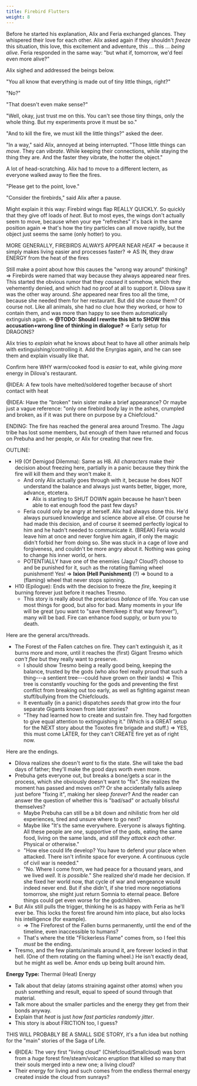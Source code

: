 ```yaml
---
title: Firebird Flutters
weight: 8
---
```

Before he started his explanation, Alix and Feria exchanged glances. They whispered their love for each other. Alix asked again if they shouldn't _freeze_ this situation, this love, this excitement and adventure, this ... this ... _being alive_. Feria responded in the same way: "but what if, tomorrow, we'd feel even more alive?"

Alix sighed and addressed the beings below.

"You all know that everything is made out of tiny little things, right?"

"No?"

"That doesn't even make sense?"

"Well, okay, just trust me on this. You can't see those tiny things, only the whole thing. But my experiments prove it must be so."

"And to kill the fire, we must kill the little things?" asked the deer.

"In a way," said Alix, annoyed at being interrupted. "Those little things can _move_. They can _vibrate_. While keeping their connections, while staying the thing they are. And the faster they vibrate, the hotter the object."

A lot of head-scratching. Alix had to move to a different lectern, as everyone walked away to flee the fires.

"Please get to the point, love."

"Consider the firebirds," said Alix after a pause.






Might explain it this way: Firebird wings flap REALLY QUICKLY. So quickly that they give off loads of _heat_. But to most eyes, the wings don't actually seem to move, because when your eye "refreshes" it's back in the same position again => that's how the tiny particles can all move rapidly, but the object just seems the same (only hotter) to you.

MORE GENERALLY, FIREBIRDS ALWAYS APPEAR NEAR _HEAT_ => because it simply makes living easier and processes faster? => AS IN, they draw ENERGY from the heat of the fires

Still make a point about how this causes the "wrong way around" thinking?
=> Firebirds were named that way because they always appeared near fires. This started the obvious rumor that they _caused_ it somehow, which they vehemently denied, and which had no proof at all to support it. Dilova saw it was the other way around. _She_ appeared near fires too all the time, because she needed them for her restaurant. But did she _cause_ them? Of course not. Like all animals, she had no clue how they worked, or how to contain them, and was more than happy to see them automatically extinguish again. => **@TODO: Should I rewrite this bit to SHOW this accusation+wrong line of thinking in dialogue?**
=> Early setup for DRAGONS?


Alix tries to _explain_ what he knows about heat to have all other animals help with extinguishing/controlling it. Add the Enyrgias again, and he can see them and explain visually like that.

Confirm here WHY warm/cooked food is _easier_ to eat, while giving _more_ energy in Dilova's restaurant.

@IDEA: A few tools have melted/soldered together because of short contact with heat

@IDEA: Have the "broken" twin sister make a brief appearance? Or maybe just a vague reference: "only one firebird body lay in the ashes, crumpled and broken, as if it was put there on purpose by a Chiefcloud."

ENDING: The fire has reached the general area around Tresmo. The Jagu tribe has lost some members, but enough of them have returned and focus on Prebuha and her people, or Alix for creating that new fire.






OUTLINE:
* H9 (Of Demigod Dilemma): Same as H8. All _characters_ make their decision about freezing here, partially in a panic because they think the fire will kill them and they won't make it. 
	* And only Alix actually goes through with it, because he does NOT understand the balance and always just wants better, bigger, more, advance, etcetera.
		* Alix is starting to SHUT DOWN again because he hasn't been able to eat enough food the past few days?
	* Feria could only be angry at herself. Alix had always done this. He'd always pursued knowledge and science above all else. Of course he had made this decision, and of course it seemed perfectly logical to him and he hadn't needed to communicate it. (BREAK) Feria would leave him at once and never forgive him again, if only the magic didn't forbid her from doing so. She was stuck in a cage of love and forgiveness, and couldn't be more angry about it. Nothing was going to change his inner world, or hers.
	* POTENTIALLY have one of the enemies (Jagu? Cloud?) choose to and be punished for it, such as the rotating flaming wheel punishment! Yes! => **Ixion (Hell Punishment)** (?) => bound to a (flaming) wheel that never stops spinning.
* H10 (Epilogue): Ends with the decision to freeze the _fire_, keeping it burning forever just before it reaches Tresmo.
	* This story is really about the precarious _balance_ of life. You can use most things for good, but also for bad. Many moments in your life will be great (you want to "save them/keep it that way forever"), many will be bad. Fire can enhance food supply, or burn you to death.
















Here are the general arcs/threads.
* The Forest of the Fallen catches on fire. They can't extinguish it, as it burns more and more, until it reaches the (first) Gigant Tresmo which _can't flee_ but they really want to preserve.
	* I should show Tresmo being a really good being, keeping the balance, trusted by the gods (who also feel really proud that such a thing---a sentient tree---could have grown on their lands) => This tree is constantly vouching for the gods and preventing the first conflict from breaking out too early, as well as fighting against mean stuff/bullying from the Chiefclouds.
	* It eventually (in a panic) dispatches _seeds_ that grow into the four separate Gigants known from later stories?
	* "They had learned how to create and sustain fire. They had forgotten to give equal attention to extinguishing it." (Which is a GREAT setup for the NEXT story about the Toxotes fire brigade and stuff.) => YES, this must come LATER, for they can't CREATE fire yet as of right now.

Here are the endings.
* Dilova realizes she doesn't _want_ to fix the state. She will take the bad days of father; they'll make the good days worth even more.
* Prebuha gets everyone out, but breaks a bone/gets a scar in the process, which she obviously doesn't want to "fix". She realizes the moment has passed and moves on?? Or she accidentally falls asleep just before "fixing it", making her sleep _forever_? And the reader can answer the question of whether this is "bad/sad" or actually blissful themselves?
	* Maybe Prebuha can still be a bit down and nihilistic from her old experiences, tired and unsure where to go next?
	* Maybe like "It's the same everywhere. Everyone is always fighting. All these people are _one_, supportive of the gods, eating the same food, living on the same lands, and _still they attack each other_. Physical or otherwise."
	* "How else could life develop? You have to defend your place when attacked. There isn't infinite space for everyone. A continuous cycle of civil war is needed."
	* "No. Where I come from, we had peace for a thousand years, and we lived _well_. It _is possible_." She realized she'd made her decision. If she fixed her world now, that cycle of war and vengeance would indeed never end. But if she didn't, if she tried more negotiations tomorrow, she might just return Somnia to eternal peace. Before things could get even worse for the godchildren.
* But Alix still pulls the trigger, thinking he is as happy with Feria as he'll ever be. This locks the forest fire around him into place, but also locks his intelligence (for example). 
	* => The Fireforest of the Fallen burns permanently, until the end of the timeline, even inaccessible to humans?
	* That's where the title "Flickerless Flame" comes from, so I feel this _must_ be the ending.
* Tresmo, and the few plants/animals around it, are forever locked in that hell. (One of them rotating on the flaming wheel.) He isn't exactly dead, but he might as well be. Amor ends up being built around him.


**Energy Type:** Thermal (Heat) Energy
* Talk about that delay (atoms straining against other atoms) when you push something and result, equal to speed of sound through that material.
* Talk more about the smaller particles and the energy they get from their bonds anyway.
* Explain that _heat_ is just _how fast particles randomly jitter_.
* This story is about FRICTION too, I guess?


THIS WILL PROBABLY BE A SMALL SIDE STORY, it's a fun idea but nothing for the "main" stories of the Saga of Life.

* @IDEA: The very first "living cloud" (Chiefcloud/Smallcloud) was born from a _huge_ forest fire/steam/volcano eruption that killed so many that their souls merged into a new one; a living cloud?
* Their energy for living and such comes from the endless thermal energy created inside the cloud from sunrays?